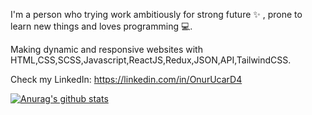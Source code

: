 I'm a person who trying work ambitiously for strong future ✨ , prone to learn new things and loves programming 💻.

Making dynamic and responsive websites with HTML,CSS,SCSS,Javascript,ReactJS,Redux,JSON,API,TailwindCSS.

Check my LinkedIn: https://linkedin.com/in/OnurUcarD4

[![Anurag's github stats](https://github-readme-stats.vercel.app/api?username=onurucard4&theme=blue-green)](https://github.com/anuraghazra/github-readme-stats)
